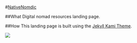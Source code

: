 #[NativeNomdic](https://nativenomadic.herokuapp.com/)

##What
Digital nomad resources landing page.

##How
This landing page is built using the [Jekyll Kami Theme](https://github.com/Bloc/portfolio-kami).

<div href="https://nativenomadic.herokuapp.com/" style="center">
  <img src="https://cldup.com/KOb-T5jgS2.png"/>
</div>
